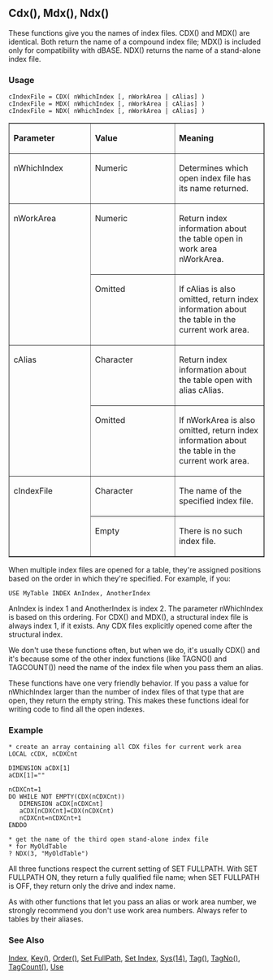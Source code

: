## Cdx(), Mdx(), Ndx()

These functions give you the names of index files. CDX() and MDX() are identical. Both return the name of a compound index file; MDX() is included only for compatibility with dBASE. NDX() returns the name of a stand-alone index file.

### Usage

```foxpro
cIndexFile = CDX( nWhichIndex [, nWorkArea | cAlias] )
cIndexFile = MDX( nWhichIndex [, nWorkArea | cAlias] )
cIndexFile = NDX( nWhichIndex [, nWorkArea | cAlias] )
```
<table border cellspacing=0 cellpadding=0 width=100%>
<tr>
  <td width=32% valign=top>
  <p><b>Parameter</b></p>
  </td>
  <td width=23% valign=top>
  <p><b>Value</b></p>
  </td>
  <td width=45% valign=top>
  <p><b>Meaning</b></p>
  </td>
 </tr>
<tr>
  <td width=32% valign=top>
  <p>nWhichIndex</p>
  </td>
  <td width=23% valign=top>
  <p>Numeric</p>
  </td>
  <td width=45% valign=top>
  <p>Determines which open index file has its name returned.</p>
  </td>
 </tr>
<tr>
  <td width=32% rowspan=2 valign=top>
  <p>nWorkArea</p>
  </td>
  <td width=23% valign=top>
  <p>Numeric</p>
  </td>
  <td width=45% valign=top>
  <p>Return index information about the table open in work area nWorkArea.</p>
  </td>
 </tr>
<tr>
  <td width=33% valign=top>
  <p>Omitted</p>
  </td>
  <td width=67% valign=top>
  <p>If cAlias is also omitted, return index information about the table in the current work area.</p>
  </td>
 </tr>
<tr>
  <td width=32% rowspan=2 valign=top>
  <p>cAlias</p>
  </td>
  <td width=23% valign=top>
  <p>Character</p>
  </td>
  <td width=45% valign=top>
  <p>Return index information about the table open with alias cAlias.</p>
  </td>
 </tr>
<tr>
  <td width=33% valign=top>
  <p>Omitted</p>
  </td>
  <td width=67% valign=top>
  <p>If nWorkArea is also omitted, return index information about the table in the current work area.</p>
  </td>
 </tr>
<tr>
  <td width=32% rowspan=2 valign=top>
  <p>cIndexFile</p>
  </td>
  <td width=23% valign=top>
  <p>Character</p>
  </td>
  <td width=45% valign=top>
  <p>The name of the specified index file.</p>
  </td>
 </tr>
<tr>
  <td width=33% valign=top>
  <p>Empty</p>
  </td>
  <td width=67% valign=top>
  <p>There is no such index file.</p>
  </td>
 </tr>
</table>

When multiple index files are opened for a table, they're assigned positions based on the order in which they're specified. For example, if you:

```foxpro
USE MyTable INDEX AnIndex, AnotherIndex
```
AnIndex is index 1 and AnotherIndex is index 2. The parameter nWhichIndex is based on this ordering. For CDX() and MDX(), a structural index file is always index 1, if it exists. Any CDX files explicitly opened come after the structural index.

We don't use these functions often, but when we do, it's usually CDX() and it's because some of the other index functions (like TAGNO() and TAGCOUNT()) need the name of the index file when you pass them an alias. 

These functions have one very friendly behavior. If you pass a value for nWhichIndex larger than the number of index files of that type that are open, they return the empty string. This makes these functions ideal for writing code to find all the open indexes.

### Example

```foxpro
* create an array containing all CDX files for current work area
LOCAL cCDX, nCDXCnt

DIMENSION aCDX[1]
aCDX[1]=""

nCDXCnt=1
DO WHILE NOT EMPTY(CDX(nCDXCnt))
   DIMENSION aCDX[nCDXCnt]
   aCDX[nCDXCnt]=CDX(nCDXCnt)
   nCDXCnt=nCDXCnt+1
ENDDO

* get the name of the third open stand-alone index file
* for MyOldTable
? NDX(3, "MyOldTable")
```

All three functions respect the current setting of SET FULLPATH. With SET FULLPATH ON, they return a fully qualified file name; when SET FULLPATH is OFF, they return only the drive and index name.

As with other functions that let you pass an alias or work area number, we strongly recommend you don't use work area numbers. Always refer to tables by their aliases.

### See Also

[Index](s4g074.md), [Key()](s4g266.md), [Order()](s4g093.md), [Set FullPath](s4g637.md), [Set Index](s4g093.md), [Sys(14)](s4g266.md), [Tag()](s4g266.md), [TagNo()](s4g408.md), [TagCount()](s4g408.md), [Use](s4g424.md)